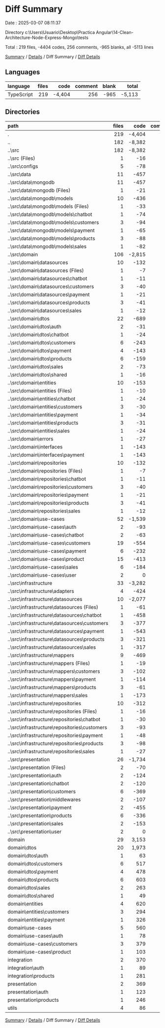 # Diff Summary

Date : 2025-03-07 08:11:37

Directory c:\\Users\\Usuario\\Desktop\\Practica Angular\\14-Clean-Architecture-Node-Express-Mongo\\tests

Total : 219 files,  -4404 codes, 256 comments, -965 blanks, all -5113 lines

[Summary](results.md) / [Details](details.md) / Diff Summary / [Diff Details](diff-details.md)

## Languages
| language | files | code | comment | blank | total |
| :--- | ---: | ---: | ---: | ---: | ---: |
| TypeScript | 219 | -4,404 | 256 | -965 | -5,113 |

## Directories
| path | files | code | comment | blank | total |
| :--- | ---: | ---: | ---: | ---: | ---: |
| . | 219 | -4,404 | 256 | -965 | -5,113 |
| .. | 182 | -8,382 | -855 | -1,949 | -11,186 |
| ..\\src | 182 | -8,382 | -855 | -1,949 | -11,186 |
| ..\\src (Files) | 1 | -16 | -3 | -4 | -23 |
| ..\\src\\configs | 5 | -78 | -18 | -39 | -135 |
| ..\\src\\data | 11 | -457 | -17 | -48 | -522 |
| ..\\src\\data\\mongodb | 11 | -457 | -17 | -48 | -522 |
| ..\\src\\data\\mongodb (Files) | 1 | -21 | 0 | -9 | -30 |
| ..\\src\\data\\mongodb\\models | 10 | -436 | -17 | -39 | -492 |
| ..\\src\\data\\mongodb\\models (Files) | 1 | -33 | -3 | -7 | -43 |
| ..\\src\\data\\mongodb\\models\\chatbot | 1 | -74 | -7 | -5 | -86 |
| ..\\src\\data\\mongodb\\models\\customers | 3 | -94 | -1 | -7 | -102 |
| ..\\src\\data\\mongodb\\models\\payment | 1 | -65 | -6 | -3 | -74 |
| ..\\src\\data\\mongodb\\models\\products | 3 | -88 | 0 | -14 | -102 |
| ..\\src\\data\\mongodb\\models\\sales | 1 | -82 | 0 | -3 | -85 |
| ..\\src\\domain | 106 | -2,815 | -312 | -667 | -3,794 |
| ..\\src\\domain\\datasources | 10 | -132 | -16 | -39 | -187 |
| ..\\src\\domain\\datasources (Files) | 1 | -7 | -2 | -4 | -13 |
| ..\\src\\domain\\datasources\\chatbot | 1 | -11 | -1 | -1 | -13 |
| ..\\src\\domain\\datasources\\customers | 3 | -40 | 0 | -3 | -43 |
| ..\\src\\domain\\datasources\\payment | 1 | -21 | -12 | -12 | -45 |
| ..\\src\\domain\\datasources\\products | 3 | -41 | -1 | -18 | -60 |
| ..\\src\\domain\\datasources\\sales | 1 | -12 | 0 | -1 | -13 |
| ..\\src\\domain\\dtos | 22 | -689 | -92 | -168 | -949 |
| ..\\src\\domain\\dtos\\auth | 2 | -31 | -13 | -23 | -67 |
| ..\\src\\domain\\dtos\\chatbot | 1 | -24 | -3 | -5 | -32 |
| ..\\src\\domain\\dtos\\customers | 6 | -243 | -24 | -45 | -312 |
| ..\\src\\domain\\dtos\\payment | 4 | -143 | -7 | -19 | -169 |
| ..\\src\\domain\\dtos\\products | 6 | -159 | -34 | -56 | -249 |
| ..\\src\\domain\\dtos\\sales | 2 | -73 | -5 | -12 | -90 |
| ..\\src\\domain\\dtos\\shared | 1 | -16 | -6 | -8 | -30 |
| ..\\src\\domain\\entities | 10 | -153 | -7 | -24 | -184 |
| ..\\src\\domain\\entities (Files) | 1 | -10 | -3 | -4 | -17 |
| ..\\src\\domain\\entities\\chatbot | 1 | -24 | -1 | -2 | -27 |
| ..\\src\\domain\\entities\\customers | 3 | -30 | 0 | -7 | -37 |
| ..\\src\\domain\\entities\\payment | 1 | -34 | -2 | -4 | -40 |
| ..\\src\\domain\\entities\\products | 3 | -31 | 0 | -5 | -36 |
| ..\\src\\domain\\entities\\sales | 1 | -24 | -1 | -2 | -27 |
| ..\\src\\domain\\errors | 1 | -27 | 0 | -8 | -35 |
| ..\\src\\domain\\interfaces | 1 | -143 | -10 | -9 | -162 |
| ..\\src\\domain\\interfaces\\payment | 1 | -143 | -10 | -9 | -162 |
| ..\\src\\domain\\repositories | 10 | -132 | -17 | -34 | -183 |
| ..\\src\\domain\\repositories (Files) | 1 | -7 | -2 | -4 | -13 |
| ..\\src\\domain\\repositories\\chatbot | 1 | -11 | -1 | -1 | -13 |
| ..\\src\\domain\\repositories\\customers | 3 | -40 | 0 | -3 | -43 |
| ..\\src\\domain\\repositories\\payment | 1 | -21 | -13 | -13 | -47 |
| ..\\src\\domain\\repositories\\products | 3 | -41 | -1 | -12 | -54 |
| ..\\src\\domain\\repositories\\sales | 1 | -12 | 0 | -1 | -13 |
| ..\\src\\domain\\use-cases | 52 | -1,539 | -170 | -385 | -2,094 |
| ..\\src\\domain\\use-cases\\auth | 2 | -93 | -20 | -48 | -161 |
| ..\\src\\domain\\use-cases\\chatbot | 2 | -63 | -7 | -10 | -80 |
| ..\\src\\domain\\use-cases\\customers | 19 | -554 | -57 | -108 | -719 |
| ..\\src\\domain\\use-cases\\payment | 6 | -232 | -18 | -37 | -287 |
| ..\\src\\domain\\use-cases\\product | 15 | -413 | -51 | -146 | -610 |
| ..\\src\\domain\\use-cases\\sales | 6 | -184 | -17 | -34 | -235 |
| ..\\src\\domain\\use-cases\\user | 2 | 0 | 0 | -2 | -2 |
| ..\\src\\infrastructure | 33 | -3,282 | -307 | -741 | -4,330 |
| ..\\src\\infrastructure\\adapters | 4 | -424 | -31 | -89 | -544 |
| ..\\src\\infrastructure\\datasources | 10 | -2,077 | -224 | -481 | -2,782 |
| ..\\src\\infrastructure\\datasources (Files) | 1 | -61 | -11 | -18 | -90 |
| ..\\src\\infrastructure\\datasources\\chatbot | 1 | -458 | -53 | -91 | -602 |
| ..\\src\\infrastructure\\datasources\\customers | 3 | -377 | -18 | -68 | -463 |
| ..\\src\\infrastructure\\datasources\\payment | 1 | -543 | -27 | -63 | -633 |
| ..\\src\\infrastructure\\datasources\\products | 3 | -321 | -81 | -178 | -580 |
| ..\\src\\infrastructure\\datasources\\sales | 1 | -317 | -34 | -63 | -414 |
| ..\\src\\infrastructure\\mappers | 9 | -469 | -46 | -73 | -588 |
| ..\\src\\infrastructure\\mappers (Files) | 1 | -19 | -3 | -7 | -29 |
| ..\\src\\infrastructure\\mappers\\customers | 3 | -102 | -12 | -22 | -136 |
| ..\\src\\infrastructure\\mappers\\payment | 1 | -114 | -6 | -8 | -128 |
| ..\\src\\infrastructure\\mappers\\products | 3 | -61 | -10 | -20 | -91 |
| ..\\src\\infrastructure\\mappers\\sales | 1 | -173 | -15 | -16 | -204 |
| ..\\src\\infrastructure\\repositories | 10 | -312 | -6 | -98 | -416 |
| ..\\src\\infrastructure\\repositories (Files) | 1 | -16 | 0 | -7 | -23 |
| ..\\src\\infrastructure\\repositories\\chatbot | 1 | -30 | -1 | -8 | -39 |
| ..\\src\\infrastructure\\repositories\\customers | 3 | -93 | -3 | -28 | -124 |
| ..\\src\\infrastructure\\repositories\\payment | 1 | -48 | -1 | -14 | -63 |
| ..\\src\\infrastructure\\repositories\\products | 3 | -98 | 0 | -33 | -131 |
| ..\\src\\infrastructure\\repositories\\sales | 1 | -27 | -1 | -8 | -36 |
| ..\\src\\presentation | 26 | -1,734 | -198 | -450 | -2,382 |
| ..\\src\\presentation (Files) | 2 | -70 | -23 | -33 | -126 |
| ..\\src\\presentation\\auth | 2 | -124 | -16 | -31 | -171 |
| ..\\src\\presentation\\chatbot | 2 | -120 | -14 | -27 | -161 |
| ..\\src\\presentation\\customers | 6 | -369 | -9 | -86 | -464 |
| ..\\src\\presentation\\middlewares | 2 | -107 | -5 | -30 | -142 |
| ..\\src\\presentation\\payment | 2 | -455 | -58 | -94 | -607 |
| ..\\src\\presentation\\products | 6 | -336 | -63 | -109 | -508 |
| ..\\src\\presentation\\sales | 2 | -153 | -10 | -38 | -201 |
| ..\\src\\presentation\\user | 2 | 0 | 0 | -2 | -2 |
| domain | 29 | 3,153 | 915 | 787 | 4,855 |
| domain\\dtos | 20 | 1,973 | 668 | 566 | 3,207 |
| domain\\dtos\\auth | 1 | 63 | 25 | 19 | 107 |
| domain\\dtos\\customers | 6 | 517 | 195 | 150 | 862 |
| domain\\dtos\\payment | 4 | 478 | 117 | 151 | 746 |
| domain\\dtos\\products | 6 | 603 | 216 | 164 | 983 |
| domain\\dtos\\sales | 2 | 263 | 92 | 66 | 421 |
| domain\\dtos\\shared | 1 | 49 | 23 | 16 | 88 |
| domain\\entities | 4 | 620 | 102 | 86 | 808 |
| domain\\entities\\customers | 3 | 294 | 75 | 56 | 425 |
| domain\\entities\\payment | 1 | 326 | 27 | 30 | 383 |
| domain\\use-cases | 5 | 560 | 145 | 135 | 840 |
| domain\\use-cases\\auth | 1 | 78 | 22 | 19 | 119 |
| domain\\use-cases\\customers | 3 | 379 | 99 | 95 | 573 |
| domain\\use-cases\\product | 1 | 103 | 24 | 21 | 148 |
| integration | 2 | 370 | 78 | 84 | 532 |
| integration\\auth | 1 | 89 | 20 | 23 | 132 |
| integration\\products | 1 | 281 | 58 | 61 | 400 |
| presentation | 2 | 369 | 103 | 93 | 565 |
| presentation\\auth | 1 | 123 | 42 | 38 | 203 |
| presentation\\products | 1 | 246 | 61 | 55 | 362 |
| utils | 4 | 86 | 15 | 20 | 121 |

[Summary](results.md) / [Details](details.md) / Diff Summary / [Diff Details](diff-details.md)